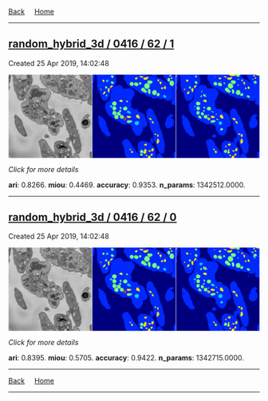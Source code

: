 
[Back](..)&nbsp;&nbsp;&nbsp;&nbsp;&nbsp;[Home](https://leapmanlab.github.io/snapshots)

---

<div class="summary"><a href="1"><h2>random_hybrid_3d / 0416 / 62 / 1</h2></a><p>Created 25 Apr 2019, 14:02:48
</p><a href="1"><img src="1/media/summary.png" align="center"></a><p>
<i>Click for more details</i>
</p></div>

**ari**: 0.8266. **miou**: 0.4469. **accuracy**: 0.9353. **n_params**: 1342512.0000. 

---

<div class="summary"><a href="0"><h2>random_hybrid_3d / 0416 / 62 / 0</h2></a><p>Created 25 Apr 2019, 14:02:48
</p><a href="0"><img src="0/media/summary.png" align="center"></a><p>
<i>Click for more details</i>
</p></div>

**ari**: 0.8395. **miou**: 0.5705. **accuracy**: 0.9422. **n_params**: 1342715.0000. 

---

[Back](..)&nbsp;&nbsp;&nbsp;&nbsp;&nbsp;[Home](https://leapmanlab.github.io/snapshots)

---